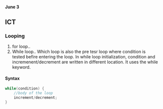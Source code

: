 #### June 3

## ICT

### Looping

1. for loop..
1. While loop.. Which loop is also the pre tesr loop where condition is tested befire entering the loop. In while loop initialization, condition and incremenent/decrement are written in different location. It uses the while keyword. 

#### Syntax
```c
while(condition) {
    //body of the loop
    increment/decrement;
}
```